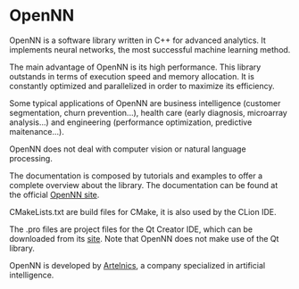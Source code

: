 # OpenNN
OpenNN is a software library written in C++ for advanced analytics. It implements neural networks, the most successful machine learning method. 

The main advantage of OpenNN is its high performance. This library outstands in terms of execution speed and memory allocation. It is constantly optimized and parallelized in order to maximize its efficiency.

Some typical applications of OpenNN are business intelligence (customer segmentation, churn prevention...), health care (early diagnosis, microarray analysis...) and engineering (performance optimization, predictive maitenance...).

OpenNN does not deal with computer vision or natural language processing.

The documentation is composed by tutorials and examples to offer a complete overview about the library. The documentation can be found at the official <a href="http://opennn.net" target="_blank">OpenNN site</a>.

CMakeLists.txt are build files for CMake, it is also used by the CLion IDE.

The .pro files are project files for the Qt Creator IDE, which can be downloaded from its <a href="http://www.qt.io" target="_blank">site</a>. Note that OpenNN does not make use of the Qt library. 

OpenNN is developed by <a href="http://artelnics.com" target="_blank">Artelnics</a>, a company specialized in artificial intelligence.
